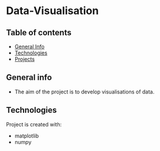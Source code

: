 # Data-Visualisation

## Table of contents
* [General Info](#general-info)
* [Technologies](#technologies)
* [Projects](#projects)

## General info
* The aim of the project is to develop visualisations of data.

## Technologies
Project is created with:
* matplotlib
* numpy
